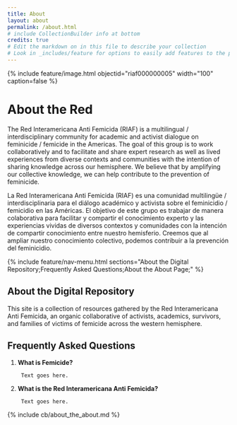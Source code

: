 ```yaml
---
title: About
layout: about
permalink: /about.html
# include CollectionBuilder info at bottom
credits: true
# Edit the markdown on in this file to describe your collection
# Look in _includes/feature for options to easily add features to the page
---
```


{% include feature/image.html objectid="riaf000000005" width="100" caption=false %}


# About the Red

The Red Interamericana Anti Femicida (RIAF) is a multilingual / interdisciplinary community for academic and activist dialogue on feminicide / femicide in the Americas. The goal of this group is to work collaboratively and to facilitate and share expert research as well as lived experiences from diverse contexts and communities with the intention of sharing knowledge across our hemisphere. We believe that by amplifying our collective knowledge, we can help contribute to the prevention of feminicide.

La Red Interamericana Anti Femicida (RIAF) es una comunidad multilingüe / interdisciplinaria para el diálogo académico y activista sobre el feminicidio / femicidio en las Américas. El objetivo de este grupo es trabajar de manera colaborativa para facilitar y compartir el conocimiento experto y las experiencias vividas de diversos contextos y comunidades con la intención de compartir conocimiento entre nuestro hemisferio. Creemos que al ampliar nuestro conocimiento colectivo, podemos contribuir a la prevención del feminicidio.


{% include feature/nav-menu.html sections="About the Digital Repository;Frequently Asked Questions;About the About Page;" %}

## About the Digital Repository

This site is a collection of resources gathered by the Red Interamericana Anti Femicida, an organic collaborative of activists, academics, survivors, and families of victims of femicide across the western hemisphere. 


## Frequently Asked Questions
1. **What is Femicide?**

        Text goes here. 



2. **What is the Red Interamericana Anti Femicida?** 

        Text goes here. 




<!-- IMPORTANT!!! DELETE this comment and the include below when you are finished editing this page for your collection. The include below introduces about page features. They will show up on your collection's about page until you delete it.  -->
{% include cb/about_the_about.md %} 
